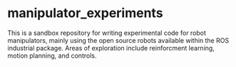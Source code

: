 # manipulator_experiments
This is a sandbox repository for writing experimental code for robot manipulators, mainly using the open source robots available within the ROS industrial package. Areas of exploration include reinforcment learning, motion planning, and controls.
